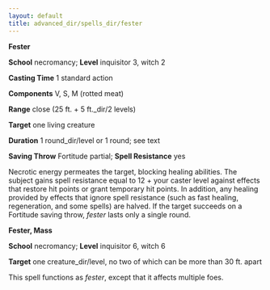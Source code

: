 ```yaml
---
layout: default
title: advanced_dir/spells_dir/fester
---
```

 **Fester**

**School** necromancy; **Level** inquisitor 3, witch 2

**Casting Time** 1 standard action

**Components** V, S, M (rotted meat)

**Range** close (25 ft. + 5 ft._dir/2 levels)

**Target** one living creature

**Duration** 1 round_dir/level or 1 round; see text

**Saving Throw** Fortitude partial; **Spell Resistance** yes

Necrotic energy permeates the target, blocking healing abilities. The subject gains spell resistance equal to 12 + your caster level against effects that restore hit points or grant temporary hit points. In addition, any healing provided by effects that ignore spell resistance (such as fast healing, regeneration, and some spells) are halved. If the target succeeds on a Fortitude saving throw, _fester_ lasts only a single round.

**Fester, Mass**

**School** necromancy; **Level** inquisitor 6, witch 6

**Target** one creature_dir/level, no two of which can be more than 30 ft. apart

This spell functions as _fester_, except that it affects multiple foes.

